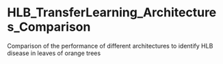 # HLB_TransferLearning_Architectures_Comparison
Comparison of the performance of different architectures to identify HLB disease in leaves of orange trees
